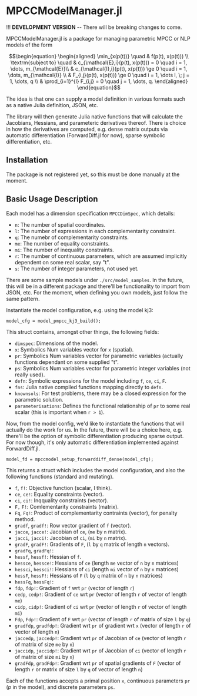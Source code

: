 # MPCCModelManager.jl

!!! **DEVELOPMENT VERSION** -- There will be breaking changes to come.


MPCCModelManager.jl is a package for managing parametric MPCC or NLP models of
the form

```math
\begin{equation}
\begin{aligned}
\min_{x(p(t))} \quad & f(p(t), x(p(t))) \\
\textrm{subject to} \quad & c_{\mathcal{E},i}(p(t), x(p(t))) = 0 \quad i = 1, \dots, m_{\mathcal{E}}\\
& c_{\mathcal{I},i}(p(t), x(p(t))) \ge 0 \quad i = 1, \dots, m_{\mathcal{I}} \\
& F_{i,j}(p(t), x(p(t))) \ge 0 \quad i = 1, \dots l, \; j = 1, \dots, q \\
& \prod_{i=1}^{l} F_{i,j} = 0 \quad j = 1, \dots, q.
\end{aligned}
\end{equation}
```


The idea is that one can supply a model definition in various formats such as a
native Julia definition, JSON, etc.

The library will then generate Julia native functions that will calculate the
Jacobians, Hessians, and parameteric derivatives thereof. There is choice in how
the derivatives are computed, e.g. dense matrix outputs via automatic
differentiation (ForwardDiff.jl for now), sparse symbolic differentiation, etc.



## Installation

The package is not registered yet, so this must be done manually at the moment.

## Basic Usage Description

Each model has a dimension specification `MPCCDimSpec`, which details:

* `n`: The number of spatial coordinates.
* `l`: The number of expressions in each complementarity constraint.
* `q`: The numebr of complementarity constraints.
* `me`: The number of equality constraints.
* `mi`: The number of inequality constraints.
* `r`: The number of continuous parameters, which are assumed implicitly dependent on some real scalar, say "t".
* `s`: The number of integer parameters, not used yet.

There are some sample models under `./src/model_samples`. In the future, this
will be in a different package and there'll be functionality to import from
JSON, etc. For the moment, when defining you own models, just follow the same
pattern.

Instantiate the model configuration, e.g. using the model kj3:

`model_cfg = model_pmpcc_kj3_build();`

This struct contains, amongst other things, the following fields:

* `dimspec`: Dimensions of the model.
* `x`: Symbolics Num variables vector for `x` (spatial).
* `pr`: Symbolics Num variables vector for parametric variables (actually functions dependant on some supplied "t".
* `ps`: Symbolics Num variables vector for parametric integer variables (not really used).
* `defn`: Symbolic expressions for the model including `f`, `ce`, `ci`, `F`.
* `fns`: Julia native compiled functions mapping directly to `defn`.
* `knownsols`: For test problems, there may be a closed expression for the parametric solution.
* `parameterisations`: Defines the functional relationship of `pr` to some real scalar (this is important when `r > 1`).

Now, from the model config, we'd like to instantiate the functions that will
actually do the work for us. In the future, there will be a choice here, e.g.
there'll be the option of symbolic differentiation producing sparse output.  For
now though, it's only automatic differentiation implemented against
ForwardDiff.jl.

`model_fd = mpccmodel_setup_forwarddiff_dense(model_cfg);`

This returns a struct which includes the model configuration, and also the following functions (standard and mutating).

* `f`, `f!`: Objective function (scalar, I think).
* `ce`, `ce!`: Equality constraints (vector).
* `ci`, `ci!`: Inqquality constraints (vector).
* `F,` `F!`: Comlementarity constraints (matrix).
* `Fq`, `Fq!`: Product of complementarity contraints (vector), for penalty method.
* `gradf`, `gradf!`: Row vector gradient of `f` (vector).
* `jacce`, `jacce!`: Jacobian of `ce`, (`me` by `n` matrix).
* `jacci`, `jacci!`: Jacobian of `ci`, (`mi` by `n` matrix).
* `gradF`, `gradF!`:  Gradients of `F`, (`l` by `q` matrix of length `n` vectors).
* `gradFq`, `gradFq!`: 
* `hessf`, `hessf!`: Hessian of `f`.
* `hessce`, `hessce!`: Hessians of `ce` (length `me` vector of `n` by `n` matrices)
* `hessci`, `hessci!`: Hessians of `ci` (length `mi` vector of `n` by `n` matrices)
* `hessF`, `hessF!`: Hessians of `F` (`l` by `q` matrix of `n` by `n` matrices)
* `hessFq`, `hessFq!`: 
* `fdp`, `fdp!`: Gradient of `f` wrt `pr` (vector of length `r`)
* `cedp`, `cedp!`: Gradient of `ce` wrt `pr` (vector of length `r` of vector of length `me`)
* `cidp`, `cidp!`: Gradient of `ci` wrt `pr` (vector of length `r` of vector of length `mi`)
* `Fdp`, `Fdp!`: Gradient of `F` wrt `pr` (vector of length `r` of matrix of size `l` by `q`)
* `gradfdp`, `gradfdp!`: Gradient wrt `pr` of gradient wrt `x` (vector of length `r` of vector of length `n`)
* `jaccedp`, `jaccedp!`: Gradient wrt `pr` of Jacobian of `ce` (vector of length `r` of matrix of size `me` by `n`)
* `jaccidp`, `jaccidp!`: Gradient wrt `pr` of Jacobian of `ci` (vector of length `r` of matrix of size `mi` by `n`)
* `gradFdp`, `gradFdp!`: Gradient wrt `pr` of spatial gradients of `F` (vector of length `r` or matrix of size `l` by `q` of vector of length `n`)

Each of the functions accepts a primal position `x`, continuous parameters `pr` ($p$ in the model), and discrete parameters `ps`.


